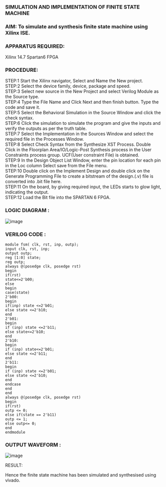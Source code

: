 
### SIMULATION AND IMPLEMENTATION OF FINITE STATE MACHINE

### AIM: To simulate and synthesis finite state machine using Xilinx ISE.

### APPARATUS REQUIRED: 

Xilinx 14.7 
Spartan6 FPGA

### PROCEDURE: 
STEP:1 Start the Xilinx navigator, Select and Name the New project.                                                                       
STEP:2 Select the device family, device, package and speed.                                                                         
STEP:3 Select new source in the New Project and select Verilog Module as the Source type.                                                             
STEP:4 Type the File Name and Click Next and then finish button. Type the code and save it.                                                   
STEP:5 Select the Behavioral Simulation in the Source Window and click the check syntax.                                                            
STEP:6 Click the simulation to simulate the program and give the inputs and verify the outputs as per the truth table.                                               
STEP:7 Select the Implementation in the Sources Window and select the required file in the Processes Window.                                           
STEP:8 Select Check Syntax from the Synthesize XST Process. Double Click in the Floorplan Area/IO/Logic-Post Synthesis process in the User Constraints process group. UCF(User constraint File) is obtained.                                                                                       
STEP:9 In the Design Object List Window, enter the pin location for each pin in the Loc column Select save from the File menu.                                    
STEP:10 Double click on the Implement Design and double click on the Generate Programming File to create a bitstream of the design.(.v) file is converted into .bit file here.                                                                                           
STEP:11 On the board, by giving required input, the LEDs starts to glow light, indicating the output.                                                         
STEP:12 Load the Bit file into the SPARTAN 6 FPGA.                                                                                                 

### LOGIC DIAGRAM :

![image](https://github.com/navaneethans/VLSI-LAB-EXP-5/assets/6987778/34ec5d63-2b3b-4511-81ef-99f4572d5869)

### VERILOG CODE :
```
module fsm( clk, rst, inp, outp);
input clk, rst, inp;
output outp;
reg [1:0] state;
reg outp;
always @(posedge clk, posedge rst)
begin
if(rst)
state<=2'b00;
else
begin
case(state)
2'b00:
begin
if(inp) state <=2'b01;
else state <=2'b10;
end
2'b01:
begin
if (inp) state <=2'b11;
else state<=2'b10;
end
2'b10:
begin
if (inp) state<=2'b01;
else state <=2'b11;
end
2'b11:
begin
if (inp) state <=2'b01;
else state <=2'b10;
end
endcase
end
end
always @(posedge clk, posedge rst)
begin
if(rst)
outp <= 0;
else if(state == 2'b11)
outp <= 1;
else outp<= 0;
end
endmodule
```
### OUTPUT WAVEFORM :
![image](https://github.com/NMRohith/VLSI-LAB-EXP-5/assets/163638659/de3852a0-565b-4cce-8259-df6d7ea32310)

RESULT:

Hence the finite state machine has been simulated and synthesised using vivado.

